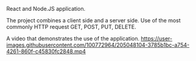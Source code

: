 React and Node.JS application. 

The project combines a client side and a server side. Use of the most commonly HTTP request GET, POST, PUT, DELETE.

A video that demonstrates the use of the application.
https://user-images.githubusercontent.com/100772964/205048104-3785b1bc-a754-4261-860f-c45830fc2848.mp4




